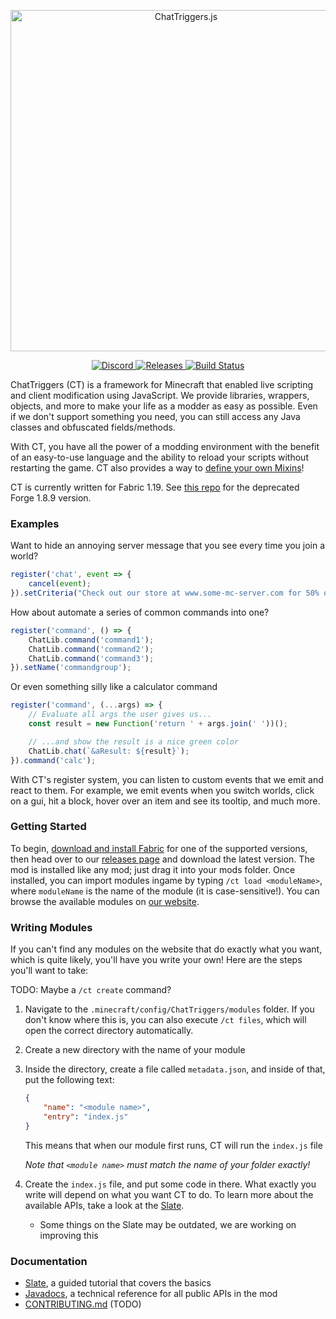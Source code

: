 <div style="text-align:center;">
  <p>
    <a href="https://chattriggers.com">
      <img src="https://chattriggers.com/assets/images/logo-final.png" width="546" alt="ChatTriggers.js" />
    </a>
  </p>
  <p>
    <a href="https://discord.gg/chattriggers">
      <img src="https://discordapp.com/api/guilds/119493402902528000/embed.png" alt="Discord" />
    </a>
    <a href="https://github.com/ChatTriggers/ChatTriggers/releases">
      <img src="https://img.shields.io/github/v/release/ChatTriggers/ChatTriggers.svg?include_prereleases" alt="Releases" />
    </a>
    <a href="https://github.com/ChatTriggers/ctjs/actions/workflows/build.yml">
      <img src="https://github.com/ChatTriggers/ctjs/actions/workflows/build.yml/badge.svg" alt="Build Status" />
    </a>
  </p>
</div>

ChatTriggers (CT) is a framework for Minecraft that enabled live scripting and client modification using JavaScript. We provide libraries, wrappers, objects, and more to make your life as a modder as easy as possible. Even if we don't support something you need, you can still access any Java classes and obfuscated fields/methods.

With CT, you have all the power of a modding environment with the benefit of an easy-to-use language and the ability to reload your scripts without restarting the game. CT also provides a way to [define your own Mixins](https://github.com/ChatTriggers/ctjs/wiki/Dynamic-Mixins)!

CT is currently written for Fabric 1.19. See [this repo](https://github.com/ChatTriggers/ChatTriggers) for the deprecated Forge 1.8.9 version.

### Examples

Want to hide an annoying server message that you see every time you join a world?

```js
register('chat', event => {
    cancel(event);
}).setCriteria("Check out our store at www.some-mc-server.com for 50% off!");
```

How about automate a series of common commands into one?

```js
register('command', () => {
    ChatLib.command('command1');
    ChatLib.command('command2');
    ChatLib.command('command3');
}).setName('commandgroup');
```

Or even something silly like a calculator command

```js
register('command', (...args) => {
    // Evaluate all args the user gives us...
    const result = new Function('return ' + args.join(' '))();

    // ...and show the result is a nice green color
    ChatLib.chat(`&aResult: ${result}`);
}).command('calc');
```

With CT's register system, you can listen to custom events that we emit and react to them. For example, we emit events when you switch worlds, click on a gui, hit a block, hover over an item and see its tooltip, and much more. 

### Getting Started

To begin, [download and install Fabric](https://fabricmc.net/wiki/install) for one of the supported versions, then head over to our [releases page](https://github.com/ChatTriggers/ctjs/releases) and download the latest version. The mod is installed like any mod; just drag it into your mods folder. Once installed, you can import modules ingame by typing `/ct load <moduleName>`, where `moduleName` is the name of the module (it is case-sensitive!). You can browse the available modules on [our website](https://www.chattriggers.com/modules).

### Writing Modules

If you can't find any modules on the website that do exactly what you want, which is quite likely, you'll have you write your own! Here are the steps you'll want to take:

TODO: Maybe a `/ct create` command?

1. Navigate to the `.minecraft/config/ChatTriggers/modules` folder. If you don't know where this is, you can also execute `/ct files`, which will open the correct directory automatically.
2. Create a new directory with the name of your module
3. Inside the directory, create a file called `metadata.json`, and inside of that, put the following text: 
    ```json
    {
        "name": "<module name>",
        "entry": "index.js"
    }
    ```
    This means that when our module first runs, CT will run the `index.js` file

    _Note that `<module name>` must match the name of your folder exactly!_
4. Create the `index.js` file, and put some code in there. What exactly you write will depend on what you want CT to do. To learn more about the available APIs, take a look at the [Slate](https://chattriggers.com/slate/#introduction).
    * Some things on the Slate may be outdated, we are working on improving this

### Documentation

- [Slate](https://chattriggers.com/slate/#introduction), a guided tutorial that covers the basics
- [Javadocs](https://chattriggers.com/javadocs/), a technical reference for all public APIs in the mod
- [CONTRIBUTING.md](#CONTRIBUTING.md) (TODO)
